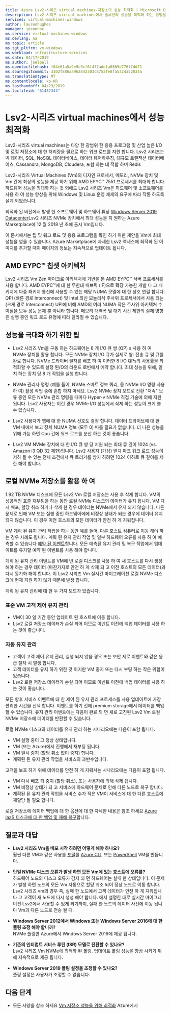 ```yaml
---
title: Azure Lsv2-시리즈 virtual machines-저장소의 성능 최적화 | Microsoft Docs
description: Lsv2-시리즈 virtual machines에서 솔루션의 성능을 최적화 하는 방법을 알아봅니다.
services: virtual-machines-windows
author: laurenhughes
manager: jeconnoc
ms.service: virtual-machines-windows
ms.devlang: na
ms.topic: article
ms.tgt_pltfrm: vm-windows
ms.workload: infrastructure-services
ms.date: 04/17/2019
ms.author: joelpell
ms.openlocfilehash: f84e81a5a9e9c9cf6f477adefa0869d776f7dd71
ms.sourcegitcommit: 3102f886aa962842303c8753fe8fa5324a52834a
ms.translationtype: MT
ms.contentlocale: ko-KR
ms.lasthandoff: 04/23/2019
ms.locfileid: "61487344"
---
```

# <a name="optimize-performance-on-the-lsv2-series-virtual-machines"></a>Lsv2-시리즈 virtual machines에서 성능 최적화

Lsv2-시리즈 virtual machines는 다양 한 광범위 한 응용 프로그램 및 산업 높은 I/O 및 로컬 저장소에 대 한 처리량을 필요로 하는 워크 로드를 지원 합니다.  Lsv2 시리즈는 빅 데이터, SQL, NoSQL 데이터베이스, 데이터 웨어하우징, 대규모 트랜잭션 데이터베이스, Cassandra, MongoDB, Cloudera, 포함 하는 데 적합 하며 Redis

Lsv2-시리즈 Virtual Machines (Vm)의 디자인 프로세서, 메모리, NVMe 장치 및 Vm 간에 최상의 성능을 제공 하기 위해 AMD EPYC™ 7551 프로세서를 최대화 합니다. 하드웨어 성능을 최대화 하는 것 외에도 Lsv2 시리즈 Vm은 하드웨어 및 소프트웨어를 사용 하 여 성능 향상을 위해 Windows 및 Linux 운영 체제의 요구에 따라 작동 하도록 설계 되었습니다.

최적화 된 버전에서 발생 한 소프트웨어 및 하드웨어 튜닝 [Windows Server 2019 Datacenter](https://azuremarketplace.microsoft.com/marketplace/apps/Microsoft.WindowsServer?tab=Overview)Lsv2 시리즈 NVMe 장치에서 최대 성능을 지 원하는 Azure Marketplace에 12 월 2018 년 초에 출시 Vm입니다.

이 문서에서는 팁 및 워크 로드 및 응용 프로그램을 확인 하기 위한 제안을 Vm에 최대 성능을 얻을 수 있습니다. Azure Marketplace에 자세한 Lsv2 액세스에 최적화 된 이미지를 추가할 때이 페이지의 정보는 지속적으로 업데이트 됩니다.

## <a name="amd-eypc-chipset-architecture"></a>AMD EYPC™ 칩셋 아키텍처

Lsv2 시리즈 Vm Zen 마이크로 아키텍처에 기반을 둔 AMD EYPC™ 서버 프로세서를 사용 합니다. AMD EYPC™에 대 한 무한대 패브릭 (IF)으로 확장 가능한 개발 다 고 패키지에 다중 패키지 통신에 사용할 수 있는 해당 NUMA 모델에 대 한 상호 연결 합니다. QPI (빠른 경로 Interconnect) 및 Intel 최신 모놀리식 주사위 프로세서에서 사용 되는 (크게 경로 Interconnect) UPI에 비해 AMD의 여러 NUMA 작은 주사위 아키텍처 수 이점을 모두 성능 문제 뿐 아니라 합니다. 메모리 대역폭 및 대기 시간 제한의 실제 영향은 실행 중인 워크 로드 유형에 따라 달라질 수 있습니다.

## <a name="tips-for-maximizing-performance"></a>성능을 극대화 하기 위한 팁

* Lsv2 시리즈 Vm을 구동 하는 하드웨어는 8 개 I/O 큐 쌍 (QP) s 사용 하 여 NVMe 장치를 활용 합니다. 모든 NVMe 장치 I/O 큐가 실제로 쌍: 전송 큐 및 큐를 완료 합니다. NVMe 드라이버 필자를 배포 하 여 이러한 8 I/O QPs의 사용률을 최적화할 수 있도록 설정 된/O의 라운드 로빈에서 예약 합니다. 최대 성능을 위해, 일치 하는 장치 당 8 개 작업을 실행 합니다.

* NVMe 관리자 명령 (예를 들어, NVMe 스마트 정보 쿼리, 등 NVMe I/O 명령 사용 하 여) 활성 작업 중에 혼합 하지 마세요. Lsv2 NVMe 장치 모드로 전환 "저속" 보류 중인 모든 NVMe 관리 명령을 때마다 Hyper-v NVMe 직접 기술에 의해 지원 됩니다. Lsv2 사용자는 이런 경우 NVMe I/O 성능에서 삭제 하는 성능이 크게 볼 수 있습니다.

* Lsv2 사용자가 앱에 대 한 NUMA 선호도 결정 합니다. 데이터 드라이브에 대 한 VM 내에서 보고 장치 NUMA 정보 (모두 0) 따를 필요가 없습니다. 더 나은 성능을 위해 가능 하면 Cpu 간에 워크 로드를 분산 하는 것이 좋습니다. 

* Lsv2 VM NVMe 장치에 대 한 I/O 큐 쌍 당 지원 되는 최대 큐 깊이 1024 (vs. Amazon i3 QD 32 제한)입니다. Lsv2 사용자 (가상) 벤치 마크 워크 로드 성능이 저하 될 수 있는 전체 조건에서 큐 트리거를 방지 하려면 1024 이하로 큐 깊이를 제한 해야 합니다.

## <a name="utilizing-local-nvme-storage"></a>로컬 NVMe 저장소를 활용 하 여

1.92 TB NVMe 디스크에 모든 Lsv2 Vm 로컬 저장소는 사용 후 삭제 합니다. VM의 성공적인 표준 재부팅을 하는 동안 로컬 NVMe 디스크의 데이터가 유지 됩니다. VM 다시 배포, 할당 취소 하거나 삭제 한 경우 데이터는 NVMe에서 유지 되지 않습니다. 다른 문제로 인해 VM 또는 실행 중인 하드웨어에에 비정상 상태가 되는 경우에 데이터 유지 되지 않습니다. 이 경우 이전 호스트의 모든 데이터가 안전 하 게 지워집니다.

VM 계획 된 유지 관리 작업을 하는 동안 예를 들어, 다른 호스트 컴퓨터로 이동 해야 하는 경우 사례도 됩니다. 계획 된 유지 관리 작업 및 일부 하드웨어 오류를 사용 하 여 예측할 수 있습니다 [예약 된 이벤트](scheduled-events.md)합니다. 모든 예측된 유지 관리 및 복구 작업에서 업데이트를 유지할 예약 된 이벤트를 사용 해야 합니다.

계획 된 유지 관리 이벤트를 VM에 빈 로컬 디스크를 사용 하 여 새 호스트를 다시 생성 해야 하는 경우 데이터 (마찬가지로 안전 하 게 삭제 되 고 이전 호스트의 모든 데이터)과 다시 동기화 해야 합니다. 이 Lsv2 시리즈 Vm 실시간 마이그레이션 로컬 NVMe 디스크에 현재 지원 하지 않기 때문에 발생 합니다.

계획 된 유지 관리에 대 한 두 가지 모드가 있습니다.

### <a name="standard-vm-customer-controlled-maintenance"></a>표준 VM 고객 제어 유지 관리

- VM이 30 일 기간 동안 업데이트 된 호스트에 이동 합니다.
- Lsv2 로컬 저장소 데이터가 손실 되어 이므로 이벤트 이전에 백업 데이터를 사용 하는 것이 좋습니다.

### <a name="automatic-maintenance"></a>자동 유지 관리

- 고객이 고객 제어 유지 관리, 실행 되지 않을 경우 또는 보안 제로 이벤트와 같은 응급 절차 시 발생 합니다.
- 고객 데이터를 유지 하기 위한 것 이지만 VM 중지 또는 다시 부팅 하는 작은 위험이 있습니다.
- Lsv2 로컬 저장소 데이터가 손실 되어 이므로 이벤트 이전에 백업 데이터를 사용 하는 것이 좋습니다.

모든 향후 서비스 이벤트에 대 한 제어 된 유지 관리 프로세스를 사용 업데이트에 가장 편리한 시간을 선택 합니다. 이벤트를 하기 전에 premium storage에서 데이터를 백업할 수 있습니다. 유지 관리 이벤트에는 다음이 완료 되 면 새로 고친된 Lsv2 Vm 로컬 NVMe 저장소에 데이터를 반환할 수 있습니다.

로컬 NVMe 디스크의 데이터를 유지 관리 하는 시나리오에는 다음이 포함 됩니다.

- VM 실행 중이 고 정상 상태입니다.
- VM (또는 Azure)에서 진행에서 재부팅 됩니다.
- VM 일시 중지 (할당 취소 없이 중지) 합니다.
- 계획된 된 유지 관리 작업을 서비스의 과반수입니다.

고객을 보호 하기 위해 데이터를 안전 하 게 지워서는 시나리오에는 다음이 포함 됩니다.

- VM 다시 배포 되 중지 (할당 취소), 또는 사용자에 의해 삭제 됩니다.
- VM 비정상 상태가 되 고 서비스에 하드웨어 문제로 인해 다른 노드로 복구 합니다.
- 계획된 된 유지 관리 작업을 서비스 수가 적은 VM이 서비스에 대 한 다른 호스트에 재할당 될 필요 합니다.

로컬 저장소에 데이터 백업에 대 한 옵션에 대 한 자세한 내용은 참조 하세요 [Azure IaaS 디스크에 대 한 백업 및 재해 복구](backup-and-disaster-recovery-for-azure-iaas-disks.md)합니다.

## <a name="frequently-asked-questions"></a>질문과 대답

* **Lsv2 시리즈 Vm을 배포 시작 하려면 어떻게 해야 하나요?**  
   훨씬 다른 VM과 같은 사용를 [포털](quick-create-portal.md)를 [Azure CLI](quick-create-cli.md), 또는 [PowerShell](quick-create-powershell.md) VM을 만듭니다.

* **단일 NVMe 디스크 오류가 발생 하면 모든 Vm에 있는 호스트에 오류를?**  
   하드웨어 노드의 디스크 오류가 감지 되 면 하드웨어는 실패 한 상태입니다. 이 문제가 발생 하면 노드의 모든 Vm 자동으로 할당 취소 되어 정상 노드로 이동 합니다. Lsv2 시리즈 vm의 경우 즉, 실패 한 노드에서 고객 데이터가 안전 하 게 지워집니다 고 고객이 새 노드에 다시 생성 해야 합니다. 에서 설명한 대로 실시간 마이그레이션 Lsv2에서 사용할 수 있게 되기까지, 실패 한 노드의 데이터 사전에 이동 됩니다 Vm과 다른 노드로 전송 될 때.

* **Windows Server 2012에서 Windows 또는 Windows Server 2016에 대 한 폴링 조정 해야 합니까?**  
   NVMe 폴링만 Azure에서 Windows Server 2019에 제공 됩니다.  

* **기존의 인터럽트 서비스 루틴 (ISR) 모델로 전환할 수 있나요?**  
   Lsv2 시리즈 Vm NVMe에 최적화 된 폴링. 업데이트 폴링 성능을 향상 시키기 위해 지속적으로 제공 됩니다.

* **Windows Server 2019 폴링 설정을 조정할 수 있나요?**  
   폴링 설정은 사용자가 조정할 수 없습니다.
   
## <a name="next-steps"></a>다음 단계

* 모든 사양을 참조 하세요 [Vm 저장소 성능을 위해 최적화](sizes-storage.md) Azure에서
